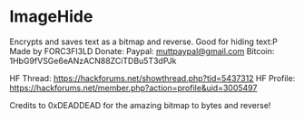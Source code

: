 # ImageHide
Encrypts and saves text as a bitmap and reverse. Good for hiding text:P
Made by FORC3FI3LD
Donate:
Paypal: muttpaypal@gmail.com
Bitcoin: 1HbG9fVSGe6eANzACN88ZCiTDBu5T3dPJk

HF Thread: https://hackforums.net/showthread.php?tid=5437312
HF Profile: https://hackforums.net/member.php?action=profile&uid=3005497

Credits to 0xDEADDEAD for the amazing bitmap to bytes and reverse!
